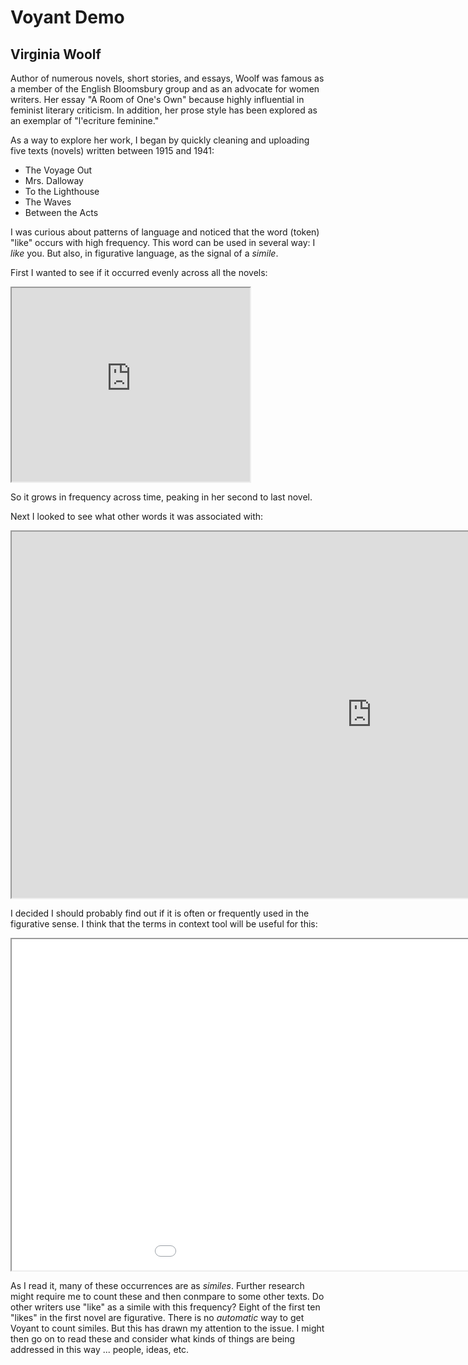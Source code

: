 # Voyant Demo

## Virginia Woolf
Author of numerous novels, short stories, and essays, Woolf was famous as a member of the English Bloomsbury group and as an advocate for women writers. Her essay "A Room of One's Own" because highly influential in feminist literary criticism. In addition, her prose style has been explored as an exemplar of "l'ecriture feminine." 

As a way to explore her work, I began by quickly cleaning and uploading five texts (novels) written between 1915 and 1941: 
- The Voyage Out 
- Mrs. Dalloway
- To the Lighthouse
- The Waves
- Between the Acts

I was curious about patterns of language and noticed that the word (token) "like" occurs with high frequency. This word can be used in several way: I _like_ you. But also, in figurative language, as the signal of a _simile_. 

First I wanted to see if it occurred evenly across all the novels:

<iframe style='width: 381px; height: 310px;' src='https://voyant-tools.org/tool/Trends/?stopList=keywords-ade7ef68140dad5c299a7e40a978f2f8&query=like&bins=5&corpus=4322c04668cadfd31680961d4508e9df'></iframe>

So it grows in frequency across time, peaking in her second to last novel. 

Next I looked to see what other words it was associated with:


<iframe style='width: 1152px; height: 586px;' src='https://voyant-tools.org/tool/CollocatesGraph/?view=CollocatesGraph&stopList=keywords-ade7ef68140dad5c299a7e40a978f2f8&mode=corpus&context=21&corpus=4322c04668cadfd31680961d4508e9df'></iframe>

I decided I should probably find out if it is often or frequently used in the figurative sense.  I think that the terms in context tool will be useful for this: 

<iframe style='width: 1145px; height: 530px;' src='//voyant-tools.org/tool/Contexts/?view=Contexts&stopList=keywords-ade7ef68140dad5c299a7e40a978f2f8&query=like&corpus=4322c04668cadfd31680961d4508e9df'></iframe>

As I read it, many of these occurrences are as _similes_.  Further research might require me to count these and then conmpare to some other texts.  Do other writers use "like" as a simile with this frequency? Eight of the first ten "likes" in the first novel are figurative. There is no _automatic_ way to get Voyant to count similes. But this has drawn my attention to the issue. I might then go on to read these and consider what kinds of things are being addressed in this way ... people, ideas, etc. 


